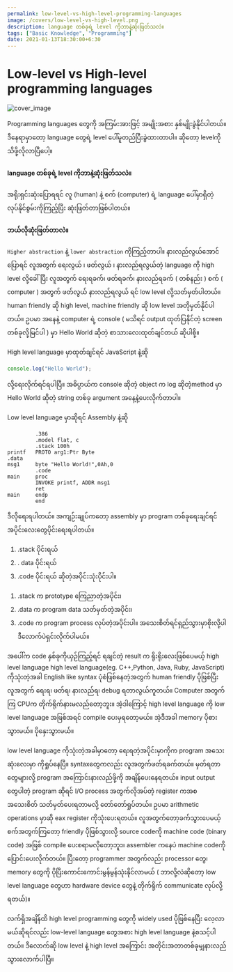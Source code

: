 ```yaml
---
permalink: low-level-vs-high-level-programming-languages
image: /covers/low-level-vs-high-level.png
description: language တစ်ခုရဲ့ level ကိုဘာနဲ့ဆုံးဖြတ်သလဲ။
tags: ["Basic Knowledge", "Programming"]
date: 2021-01-13T18:30:00+6:30
---
```


# Low-level vs High-level programming languages

![cover_image](https://cutt.ly/bjmvlAR)

Programming languages တွေကို အကြမ်းအားဖြင့် အမျိုးအစား နှစ်မျိုးခွဲနိုင်ပါတယ်။ ဒီနေရာမှာတော့ language တွေရဲ့ level ပေါ်မူတည်ပြီးခွဲထားတာပါ။
ဆိုတော့ levelကို သိဖို့လိုလာပြီပေါ့။

#### language တစ်ခုရဲ့ level ကိုဘာနဲ့ဆုံးဖြတ်သလဲ။

အရိုးရှင်းဆုံးပြောရရင် လူ (human) နဲ့ စက် (computer) ရဲ့ language ပေါ်မှာရှိတဲ့ လုပ်နိုင်စွမ်းကိုကြည့်ပြီး ဆုံးဖြတ်တာဖြစ်ပါတယ်။

#### ဘယ်လိုဆုံးဖြတ်တာလဲ။

`Higher abstraction` နဲ့ `lower abstraction` ကိုကြည့်တာပါ။
နားလည်လွယ်အောင်ပြောရင် လူအတွက် ရေးလွယ် ၊ ဖတ်လွယ် ၊ နားလည်ရလွယ်တဲ့ language ကို high level လို့ခေါ်ပြီး လူအတွက် ရေးရခက်၊ ဖတ်ရခက်၊ နားလည်ရခက် ( တစ်နည်း ) စက် ( computer ) အတွက် ဖတ်လွယ် နားလည်ရလွယ် ရင် low level လို့သတ်မှတ်ပါတယ်။
human friendly ဆို high level, machine friendly ဆို low level အတိုမှတ်နိုင်ပါတယ်။
ဥပမာ အနေနဲ့ computer ရဲ့ console ( မသိရင် output ထုတ်ပြနိုင်တဲ့ screen တစ်ခုလို့မြင်ပါ ) မှာ Hello World ဆိုတဲ့ စာသားလေးထုတ်ချင်တယ် ဆိုပါစို့။

High level language မှာထုတ်ချင်ရင် JavaScript နဲ့ဆို

```javascript
console.log("Hello World");
```

လို့ရေးလိုက်ရင်ရပါပြီ။ အဓိပ္ပာယ်က console ဆိုတဲ့ object က log ဆိုတဲ့method မှာ Hello World ဆိုတဲ့ string တစ်ခု argument အနေ့နဲ့ပေးလိုက်တာပါ။

Low level language မှာဆိုရင် Assembly နဲ့ဆို

```
         .386
         .model flat, c
         .stack 100h
printf   PROTO arg1:Ptr Byte
.data
msg1     byte "Hello World!",0Ah,0
         .code
main     proc
         INVOKE printf, ADDR msg1
         ret
main     endp
         end
```

ဒီလိုရေးရပါတယ်။ အကျဉ်းချုပ်ကတော့ assembly မှာ program တစ်ခုရေးချင်ရင် အပိုင်းလေးတွေပိုင်းရေးရပါတယ်။

1. .stack ပိုင်းရယ်
2. . data ပိုင်းရယ်
3. .code ပိုင်းရယ် ဆိုတဲ့အပိုင်းသုံးပိုင်းပါ။

1) .stack က prototype ကြေညာတဲ့အပိုင်း၊
2) .data က program data သတ်မှတ်တဲ့အပိုင်း၊
3) .code က program process လုပ်တဲ့အပိုင်းပါ။
   အသေးစိတ်ရင်ရှည်သွားမှာစိုးလို့ပါဒီလောက်ပဲရှင်းလိုက်ပါမယ်။

အပေါ်က code နှစ်ခုကိုယှဉ်ကြည့်ရင် ရချင်တဲ့ result က ရိုးရိုးလေးဖြစ်ပေမယ့် high level language high level language(eg. C++,Python, Java, Ruby, JavaScript) ကိုသုံးတဲ့အခါ English like syntax ပုံစံဖြစ်နေတဲ့အတွက် human friendly ပိုဖြစ်ပြီး လူအတွက် ရေးရ၊ ဖတ်ရ၊ နားလည်ရ၊ debug ရတာလွယ်ကူတယ်။ Computer အတွက်ကြ CPUက တိုက်ရိုက်နားမလည်တော့ဘူး။ အဲ့ဒါကြောင့် high level language ကို low level language အဖြစ်အရင် compile ပေးမှရတော့မယ်။ အဲ့ဒီအခါ memory ပိုစားသွားမယ်။ ပိုနှေးသွားမယ်။

low level language ကိုသုံးတဲ့အခါမှာတော့ ရေးရတဲ့အပိုင်းမှာကိုက program အသေးဆုံးလေးမှာ ကိုရှုပ်နေပြီ။ syntaxတွေကလည်း လူအတွက်ဖတ်ရခက်တယ်။ မှတ်ရတာတွေများလို့ program အကြောင်းနားလည်ဖို့ကို အချိန်ပေးနေရတယ်။ input output တွေပါတဲ့ program ဆိုရင် I/O process အတွက်လိုအပ်တဲ့ register ကအစအသေးစိတ် သတ်မှတ်ပေးရတာမလို့ တော်တော်ရှုပ်တယ်။ ဥပမာ arithmetic operations မှာဆို eax register ကိုသုံးပေးရတယ်။
လူအတွက်တော့ခက်သွားပေမယ့် စက်အတွက်ကြတော့ friendly ပိုဖြစ်သွားလို့ source codeကို machine code (binary code) အဖြစ် compile ပေးစရာမလိုတော့ဘူး။ assembler ကနေပဲ machine codeကို ပြောင်းပေးလိုက်တယ်။ ပြီးတော့ programmer အတွက်လည်း processor တွေ၊ memory တွေကို ပိုပြီးကောင်းကောင်းမွန်မွန်သုံးနိုင်လာမယ် ( ဘာလို့လဲဆိုတော့ low level language တွေဟာ hardware device တွေနဲ့ တိုက်ရိုက် communicate လုပ်လို့ရတယ်)။

လက်ရှိအချိန်ထိ high level programming တွေကို widely used ပိုဖြစ်နေပြီး လေ့လာမယ်ဆိုရင်လည်း low-level language တွေအစား high level language နဲ့စသင့်ပါတယ်။
ဒီလောက်ဆို low level နဲ့ high level အကြောင်း အတိုင်းအတာတစ်ခုမျှနားလည်သွားလောက်ပါပြီ။

<FacebookButton url="https://web.facebook.com/mtucodelab/?notif_id=1610439758602536&notif_t=page_fan&ref=notif" title="Follow us on Facebook" />
